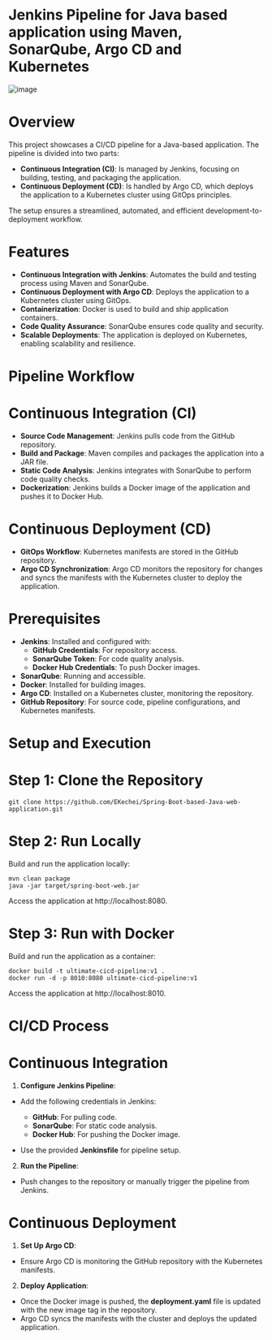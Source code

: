 # Jenkins Pipeline for Java based application using Maven, SonarQube, Argo CD and Kubernetes

![image](https://github.com/user-attachments/assets/3768c63c-7c49-4dcf-98f1-97ae790a590e)

# Overview

This project showcases a CI/CD pipeline for a Java-based application. The pipeline is divided into two parts:

- **Continuous Integration (CI)**: Is managed by Jenkins, focusing on building, testing, and packaging the application.
- **Continuous Deployment (CD)**: Is handled by Argo CD, which deploys the application to a Kubernetes cluster using GitOps principles.

  
The setup ensures a streamlined, automated, and efficient development-to-deployment workflow.


# Features

- **Continuous Integration with Jenkins**: Automates the build and testing process using Maven and SonarQube.
- **Continuous Deployment with Argo CD**: Deploys the application to a Kubernetes cluster using GitOps.
- **Containerization**: Docker is used to build and ship application containers.
- **Code Quality Assurance**: SonarQube ensures code quality and security.
- **Scalable Deployments**: The application is deployed on Kubernetes, enabling scalability and resilience.


  
# Pipeline Workflow

# Continuous Integration (CI)
- **Source Code Management**: Jenkins pulls code from the GitHub repository.
- **Build and Package**: Maven compiles and packages the application into a JAR file.
- **Static Code Analysis**: Jenkins integrates with SonarQube to perform code quality checks.
- **Dockerization**: Jenkins builds a Docker image of the application and pushes it to Docker Hub.
  
# Continuous Deployment (CD)
- **GitOps Workflow**: Kubernetes manifests are stored in the GitHub repository.
- **Argo CD Synchronization**: Argo CD monitors the repository for changes and syncs the manifests with the Kubernetes cluster to deploy the application.


# Prerequisites
- **Jenkins**: Installed and configured with:
   - **GitHub Credentials**: For repository access.
   - **SonarQube Token**: For code quality analysis.
   - **Docker Hub Credentials**: To push Docker images.
- **SonarQube**: Running and accessible.
- **Docker**: Installed for building images.
- **Argo CD**: Installed on a Kubernetes cluster, monitoring the repository.
- **GitHub Repository**: For source code, pipeline configurations, and Kubernetes manifests.

# Setup and Execution
# Step 1: Clone the Repository
```
git clone https://github.com/EKechei/Spring-Boot-based-Java-web-application.git

```
# Step 2: Run Locally
Build and run the application locally:

```
mvn clean package
java -jar target/spring-boot-web.jar

```
Access the application at http://localhost:8080.

# Step 3: Run with Docker
Build and run the application as a container:
```
docker build -t ultimate-cicd-pipeline:v1 .
docker run -d -p 8010:8080 ultimate-cicd-pipeline:v1

```
Access the application at http://localhost:8010.

# CI/CD Process
# Continuous Integration
1. **Configure Jenkins Pipeline**:

- Add the following credentials in Jenkins:
   - **GitHub**: For pulling code.
   - **SonarQube**: For static code analysis.
   - **Docker Hub**: For pushing the Docker image.
     
- Use the provided **Jenkinsfile** for pipeline setup.

2. **Run the Pipeline**:
- Push changes to the repository or manually trigger the pipeline from Jenkins.


# Continuous Deployment
1. **Set Up Argo CD**:
- Ensure Argo CD is monitoring the GitHub repository with the Kubernetes manifests.

2. **Deploy Application**:
- Once the Docker image is pushed, the **deployment.yaml** file is updated with the new image tag in the repository.
- Argo CD syncs the manifests with the cluster and deploys the updated application.


